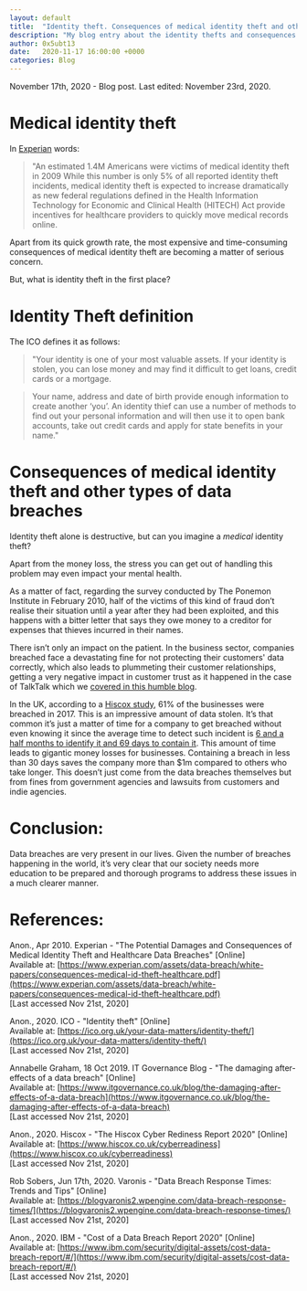 ```yaml
---
layout: default
title:  "Identity theft. Consequences of medical identity theft and other data breaches"
description: "My blog entry about the identity thefts and consequences of medical identity theft and other data breaches"
author: 0x5ubt13
date:   2020-11-17 16:00:00 +0000
categories: Blog
---
```


November 17th, 2020 - Blog post. Last edited: November 23rd, 2020.

# Medical identity theft

In [Experian](https://www.experian.com/) words:

> "An estimated 1.4M Americans were victims of medical identity theft in 2009
> While this number is only 5% of all reported identity theft incidents, medical identity theft is expected to increase dramatically as new federal regulations defined in the Health Information Technology for Economic and Clinical Health (HITECH) Act provide incentives for healthcare providers to quickly move medical records online. 

Apart from its quick growth rate, the most expensive and time-consuming consequences of medical identity theft are becoming a matter of serious concern.

But, what is identity theft in the first place?


# Identity Theft definition

The ICO defines it as follows:
> "Your identity is one of your most valuable assets. If your identity is stolen, you can lose money and may find it difficult to get loans, credit cards or a mortgage.

> Your name, address and date of birth provide enough information to create another ‘you’. An identity thief can use a number of methods to find out your personal information and will then use it to open bank accounts, take out credit cards and apply for state benefits in your name."

# Consequences of medical identity theft and other types of data breaches

Identity theft alone is destructive, but can you imagine a *medical* identity theft?

Apart from the money loss, the stress you can get out of handling this problem may even impact your mental health.

As a matter of fact, regarding the survey conducted by The Ponemon Institute in February 2010, half of the victims of this kind of fraud don’t realise their situation until a year after they had been exploited, and this happens with a bitter letter that says they owe money to a creditor for expenses that thieves incurred in their names.

There isn’t only an impact on the patient. In the business sector, companies breached face a devastating fine for not protecting their customers' data correctly, which also leads to plummeting their customer relationships, getting a very negative impact in customer trust as it happened in the case of TalkTalk which we [covered in this humble blog](https://0x5ubt13.github.io/blog/2020/11/10/Talk-Talk-(2015-Data-Breach).html).

In the UK, according to a [Hiscox study](https://www.hiscox.co.uk/cyberreadiness), 61% of the businesses were breached in 2017. This is an impressive amount of data stolen. It’s that common it’s just a matter of time for a company to get breached without even knowing it since the average time to detect such incident is [6 and a half months to identify it and 69 days to contain it](https://blogvaronis2.wpengine.com/data-breach-response-times/). This amount of time leads to gigantic money losses for businesses. Containing a breach in less than 30 days saves the company more than $1m compared to others who take longer. This doesn’t just come from the data breaches themselves but from fines from government agencies and lawsuits from customers and indie agencies.


# Conclusion:
Data breaches are very present in our lives. Given the number of breaches happening in the world, it’s very clear that our society needs more education to be prepared and thorough programs to address these issues in a much clearer manner.


# References:

Anon., Apr 2010. Experian - "The Potential Damages and Consequences of Medical Identity Theft and Healthcare Data Breaches" [Online] \
Available at: [https://www.experian.com/assets/data-breach/white-papers/consequences-medical-id-theft-healthcare.pdf](https://www.experian.com/assets/data-breach/white-papers/consequences-medical-id-theft-healthcare.pdf) \
[Last accessed Nov 21st, 2020]

Anon., 2020. ICO - "Identity theft" [Online] \
Available at: [https://ico.org.uk/your-data-matters/identity-theft/](https://ico.org.uk/your-data-matters/identity-theft/) \
[Last accessed Nov 21st, 2020]

Annabelle Graham, 18 Oct 2019. IT Governance Blog - "The damaging after-effects of a data breach" [Online] \
Available at: [https://www.itgovernance.co.uk/blog/the-damaging-after-effects-of-a-data-breach](https://www.itgovernance.co.uk/blog/the-damaging-after-effects-of-a-data-breach) \
[Last accessed Nov 21st, 2020]

Anon., 2020. Hiscox - "The Hiscox Cyber Rediness Report 2020" [Online] \
Available at: [https://www.hiscox.co.uk/cyberreadiness](https://www.hiscox.co.uk/cyberreadiness) \
[Last accessed Nov 21st, 2020]

Rob Sobers, Jun 17th, 2020. Varonis - "Data Breach Response Times: Trends and Tips" [Online] \
Available at: [https://blogvaronis2.wpengine.com/data-breach-response-times/](https://blogvaronis2.wpengine.com/data-breach-response-times/) \
[Last accessed Nov 21st, 2020]

Anon., 2020. IBM - "Cost of a Data Breach Report 2020" [Online] \
Available at: [https://www.ibm.com/security/digital-assets/cost-data-breach-report/#/](https://www.ibm.com/security/digital-assets/cost-data-breach-report/#/) \
[Last accessed Nov 21st, 2020]
